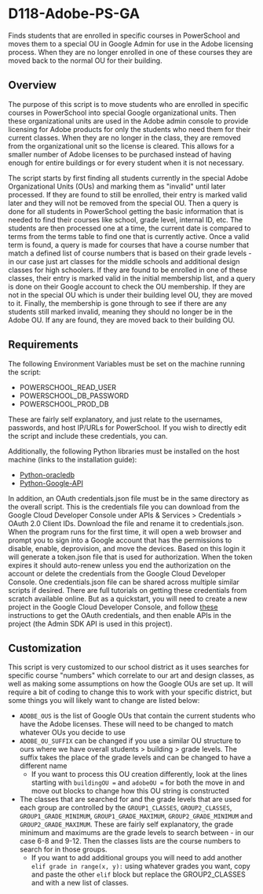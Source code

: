 
# D118-Adobe-PS-GA

Finds students that are enrolled in specific courses in PowerSchool and moves them to a special OU in Google Admin for use in the Adobe licensing process. When they are no longer enrolled in one of these courses they are moved back to the normal OU for their building.

## Overview

The purpose of this script is to move students who are enrolled in specific courses in PowerSchool into special Google organizational units. Then these organizational units are used in the Adobe admin console to provide licensing for Adobe products for only the students who need them for their current classes. When they are no longer in the class, they are removed from the organizational unit so the license is cleared. This allows for a smaller number of Adobe licenses to be purchased instead of having enough for entire buildings or for every student when it is not necessary.  

The script starts by first finding all students currently in the special Adobe Organizational Units (OUs) and marking them as "invalid" until later processed. If they are found to still be enrolled, their entry is marked valid later and they will not be removed from the special OU.
Then a query is done for all students in PowerSchool getting the basic information that is needed to find their courses like school, grade level, internal ID, etc.
The students are then processed one at a time, the current date is compared to terms from the terms table to find one that is currently active. Once a valid term is found, a query is made for courses that have a course number that match a defined list of course numbers that is based on their grade levels - in our case just art classes for the middle schools and additional design classes for high schoolers.
If they are found to be enrolled in one of these classes, their entry is marked valid in the initial membership list, and a query is done on their Google account to check the OU membership. If they are not in the special OU which is under their building level OU, they are moved to it.
Finally, the membership is gone through to see if there are any students still marked invalid, meaning they should no longer be in the Adobe OU. If any are found, they are moved back to their building OU.

## Requirements

The following Environment Variables must be set on the machine running the script:

- POWERSCHOOL_READ_USER
- POWERSCHOOL_DB_PASSWORD
- POWERSCHOOL_PROD_DB

These are fairly self explanatory, and just relate to the usernames, passwords, and host IP/URLs for PowerSchool. If you wish to directly edit the script and include these credentials, you can.

Additionally, the following Python libraries must be installed on the host machine (links to the installation guide):

- [Python-oracledb](https://python-oracledb.readthedocs.io/en/latest/user_guide/installation.html)
- [Python-Google-API](https://github.com/googleapis/google-api-python-client#installation)

In addition, an OAuth credentials.json file must be in the same directory as the overall script. This is the credentials file you can download from the Google Cloud Developer Console under APIs & Services > Credentials > OAuth 2.0 Client IDs. Download the file and rename it to credentials.json. When the program runs for the first time, it will open a web browser and prompt you to sign into a Google account that has the permissions to disable, enable, deprovision, and move the devices. Based on this login it will generate a token.json file that is used for authorization. When the token expires it should auto-renew unless you end the authorization on the account or delete the credentials from the Google Cloud Developer Console. One credentials.json file can be shared across multiple similar scripts if desired.
There are full tutorials on getting these credentials from scratch available online. But as a quickstart, you will need to create a new project in the Google Cloud Developer Console, and follow [these](https://developers.google.com/workspace/guides/create-credentials#desktop-app) instructions to get the OAuth credentials, and then enable APIs in the project (the Admin SDK API is used in this project).

## Customization

This script is very customized to our school district as it uses searches for specific course "numbers" which correlate to our art and design classes, as well as making some assumptions on how the Google OUs are set up. It will require a bit of coding to change this to work with your specific district, but some things you will likely want to change are listed below:

- `ADOBE_OUS` is the list of Google OUs that contain the current students who have the Adobe licenses. These will need to be changed to match whatever OUs you decide to use
- `ADOBE_OU_SUFFIX` can be changed if you use a similar OU structure to ours where we have overall students > building > grade levels. The suffix takes the place of the grade levels and can be changed to have a different name
  - If you want to process this OU creation differently, look at the lines starting with `buildingOU =` and `adobeOU =` for both the move in and move out blocks to change how this OU string is constructed
- The classes that are searched for and the grade levels that are used for each group are controlled by the `GROUP1_CLASSES`, `GROUP2_CLASSES`, `GROUP1_GRADE_MINIMUM`, `GROUP1_GRADE_MAXIMUM`, `GROUP2_GRADE_MINIMUM` and `GROUP2_GRADE_MAXIMUM`. These are fairly self explanatory, the grade minimum and maximums are the grade levels to search between - in our case 6-8 and 9-12. Then the classes lists are the course numbers to search for in those groups.
  - If you want to add additional groups you will need to add another `elif grade in range(x, y):` using whatever grades you want, copy and paste the other `elif` block but replace the GROUP2_CLASSES and with a new list of classes.
